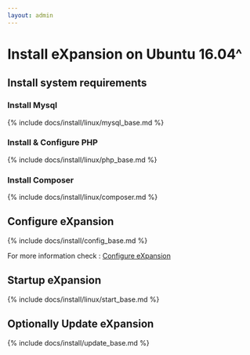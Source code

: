 ```yaml
---
layout: admin
---
```


# Install eXpansion on Ubuntu 16.04^ 

## Install system requirements

### Install Mysql

{% include docs/install/linux/mysql_base.md %}

### Install & Configure PHP

{% include docs/install/linux/php_base.md %}

### Install Composer

{% include docs/install/linux/composer.md %}

## Configure eXpansion

{% include docs/install/config_base.md %}

For more information check : [Configure eXpansion](../../config/configuration.html)

## Startup eXpansion 

{% include docs/install/linux/start_base.md %}

## Optionally Update eXpansion

{% include docs/install/update_base.md %}
